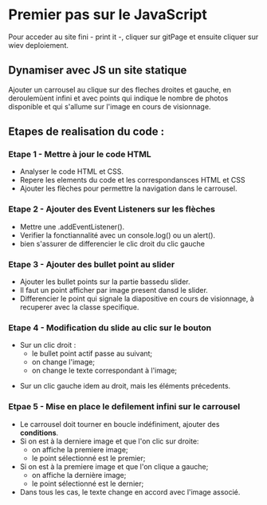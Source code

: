 # Premier pas sur le JavaScript

Pour acceder au site fini - print it -, cliquer sur gitPage et ensuite cliquer sur wiev deploiement.

## Dynamiser avec JS un site statique

Ajouter un carrousel au clique sur des fleches droites et gauche, en deroulemùent infini et avec points qui indique le nombre de photos disponible et qui s'allume sur l'image en cours de visionnage.

## Etapes de realisation du code :

### Etape 1 - Mettre à jour le code HTML
  + Analyser le code HTML et CSS.
  + Repere les elements du code et les correspondansces HTML et CSS
  + Ajouter les flèches pour permettre la navigation dans le carrousel.

### Etape 2 - Ajouter des Event Listeners sur les flèches
  + Mettre une .addEventListener().
  + Verifier la fonctiannalité avec un console.log() ou un alert().
  + bien s'assurer de differencier le clic droit du clic gauche

### Etape 3 - Ajouter des bullet point au slider

  + Ajouter les bullet points sur la partie bassedu slider.
  + Il faut un point afficher par image present dansd le slider.
  + Differencier le point qui signale la diapositive en cours de visionnage, à recuperer avec la classe specifique.

### Etape 4 - Modification du slide au clic sur le bouton

  + Sur un clic droit :
    * le bullet point actif passe au suivant;
    * on change l'image;
    * on change le texte correspondant à l'image;
  * Sur un clic gauche idem au droit, mais les éléments précedents.

### Etpae 5 - Mise en place le defilement infini sur le carrousel

  + Le carrousel doit tourner en boucle indéfiniment, ajouter des **conditions**.
  + Si on est à la derniere image et que l'on clic sur droite:
    * on affiche la premiere image;
    * le point sélectionné est le premier;
  + Si on est à la premiere image et que l'on clique a gauche;
    * on affiche la dernière image;
    * le point sélectionné est le dernier;
  + Dans tous les cas, le texte change en accord avec l'image associé.




